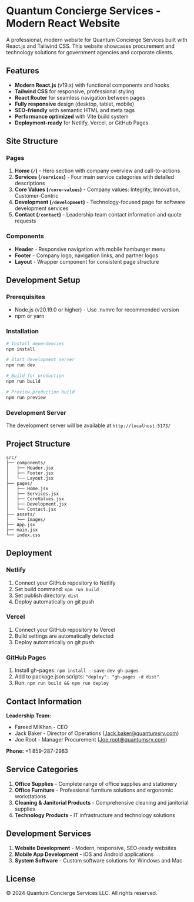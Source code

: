 # Quantum Concierge Services - Modern React Website

A professional, modern website for Quantum Concierge Services built with React.js and Tailwind CSS. This website showcases procurement and technology solutions for government agencies and corporate clients.

## Features

- **Modern React.js** (v19.x) with functional components and hooks
- **Tailwind CSS** for responsive, professional styling
- **React Router** for seamless navigation between pages
- **Fully responsive** design (desktop, tablet, mobile)
- **SEO-friendly** with semantic HTML and meta tags
- **Performance optimized** with Vite build system
- **Deployment-ready** for Netlify, Vercel, or GitHub Pages

## Site Structure

### Pages
1. **Home (`/`)** - Hero section with company overview and call-to-actions
2. **Services (`/services`)** - Four main service categories with detailed descriptions
3. **Core Values (`/core-values`)** - Company values: Integrity, Innovation, Customer-Centric
4. **Development (`/development`)** - Technology-focused page for software development services
5. **Contact (`/contact`)** - Leadership team contact information and quote requests

### Components
- **Header** - Responsive navigation with mobile hamburger menu
- **Footer** - Company logo, navigation links, and partner logos
- **Layout** - Wrapper component for consistent page structure

## Development Setup

### Prerequisites
- Node.js (v20.19.0 or higher) - Use .nvmrc for recommended version
- npm or yarn

### Installation
```bash
# Install dependencies
npm install

# Start development server
npm run dev

# Build for production
npm run build

# Preview production build
npm run preview
```

### Development Server
The development server will be available at `http://localhost:5173/`

## Project Structure
```
src/
├── components/
│   ├── Header.jsx
│   ├── Footer.jsx
│   └── Layout.jsx
├── pages/
│   ├── Home.jsx
│   ├── Services.jsx
│   ├── CoreValues.jsx
│   ├── Development.jsx
│   └── Contact.jsx
├── assets/
│   └── images/
├── App.jsx
├── main.jsx
└── index.css
```

## Deployment

### Netlify
1. Connect your GitHub repository to Netlify
2. Set build command: `npm run build`
3. Set publish directory: `dist`
4. Deploy automatically on git push

### Vercel
1. Connect your GitHub repository to Vercel
2. Build settings are automatically detected
3. Deploy automatically on git push

### GitHub Pages
1. Install gh-pages: `npm install --save-dev gh-pages`
2. Add to package.json scripts: `"deploy": "gh-pages -d dist"`
3. Run: `npm run build && npm run deploy`

## Contact Information

**Leadership Team:**
- Fareed M Khan - CEO
- Jack Baker - Director of Operations (Jack.baker@quantumsrv.com)
- Joe Root - Manager Procurement (Joe.root@quantumsrv.com)

**Phone:** +1 859-287-2983

## Service Categories

1. **Office Supplies** - Complete range of office supplies and stationery
2. **Office Furniture** - Professional furniture solutions and ergonomic workstations
3. **Cleaning & Janitorial Products** - Comprehensive cleaning and janitorial supplies
4. **Technology Products** - IT infrastructure and technology solutions

## Development Services

1. **Website Development** - Modern, responsive, SEO-ready websites
2. **Mobile App Development** - iOS and Android applications
3. **System Software** - Custom software solutions for Windows and Mac

## License

© 2024 Quantum Concierge Services LLC. All rights reserved.
